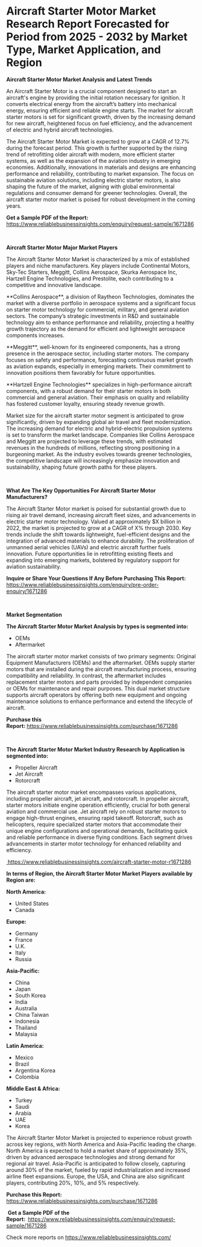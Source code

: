 <p><h1>Aircraft Starter Motor Market Research Report Forecasted for Period from 2025 -  2032 by Market Type, Market Application, and Region</h1></p><p><strong>Aircraft Starter Motor Market Analysis and Latest Trends</strong></p>
<p><p>An Aircraft Starter Motor is a crucial component designed to start an aircraft's engine by providing the initial rotation necessary for ignition. It converts electrical energy from the aircraft’s battery into mechanical energy, ensuring efficient and reliable engine starts. The market for aircraft starter motors is set for significant growth, driven by the increasing demand for new aircraft, heightened focus on fuel efficiency, and the advancement of electric and hybrid aircraft technologies.</p><p>The Aircraft Starter Motor Market is expected to grow at a CAGR of 12.7% during the forecast period. This growth is further supported by the rising trend of retrofitting older aircraft with modern, more efficient starter systems, as well as the expansion of the aviation industry in emerging economies. Additionally, innovations in materials and designs are enhancing performance and reliability, contributing to market expansion. The focus on sustainable aviation solutions, including electric starter motors, is also shaping the future of the market, aligning with global environmental regulations and consumer demand for greener technologies. Overall, the aircraft starter motor market is poised for robust development in the coming years.</p></p>
<p><strong>Get a Sample PDF of the Report:&nbsp;</strong> <a href="https://www.reliablebusinessinsights.com/enquiry/request-sample/1671286?utm_campaign=3499&utm_medium=2&utm_source=Github&utm_content=ia&utm_term=25032025&utm_id=aircraft-starter-motor">https://www.reliablebusinessinsights.com/enquiry/request-sample/1671286</a></p>
<p>&nbsp;</p>
<p><strong>Aircraft Starter Motor Major Market Players</strong></p>
<p><p>The Aircraft Starter Motor Market is characterized by a mix of established players and niche manufacturers. Key players include Continental Motors, Sky-Tec Starters, Meggitt, Collins Aerospace, Skurka Aerospace Inc, Hartzell Engine Technologies, and Prestolite, each contributing to a competitive and innovative landscape.</p><p>**Collins Aerospace**, a division of Raytheon Technologies, dominates the market with a diverse portfolio in aerospace systems and a significant focus on starter motor technology for commercial, military, and general aviation sectors. The company’s strategic investments in R&D and sustainable technology aim to enhance performance and reliability, projecting a healthy growth trajectory as the demand for efficient and lightweight aerospace components increases.</p><p>**Meggitt**, well-known for its engineered components, has a strong presence in the aerospace sector, including starter motors. The company focuses on safety and performance, forecasting continuous market growth as aviation expands, especially in emerging markets. Their commitment to innovation positions them favorably for future opportunities.</p><p>**Hartzell Engine Technologies** specializes in high-performance aircraft components, with a robust demand for their starter motors in both commercial and general aviation. Their emphasis on quality and reliability has fostered customer loyalty, ensuring steady revenue growth.</p><p>Market size for the aircraft starter motor segment is anticipated to grow significantly, driven by expanding global air travel and fleet modernization. The increasing demand for electric and hybrid-electric propulsion systems is set to transform the market landscape. Companies like Collins Aerospace and Meggitt are projected to leverage these trends, with estimated revenues in the hundreds of millions, reflecting strong positioning in a burgeoning market. As the industry evolves towards greener technologies, the competitive landscape will increasingly emphasize innovation and sustainability, shaping future growth paths for these players.</p></p>
<p>&nbsp;</p>
<p><strong>What Are The Key Opportunities For Aircraft Starter Motor Manufacturers?</strong></p>
<p><p>The Aircraft Starter Motor market is poised for substantial growth due to rising air travel demand, increasing aircraft fleet sizes, and advancements in electric starter motor technology. Valued at approximately $X billion in 2022, the market is projected to grow at a CAGR of X% through 2030. Key trends include the shift towards lightweight, fuel-efficient designs and the integration of advanced materials to enhance durability. The proliferation of unmanned aerial vehicles (UAVs) and electric aircraft further fuels innovation. Future opportunities lie in retrofitting existing fleets and expanding into emerging markets, bolstered by regulatory support for aviation sustainability.</p></p>
<p><strong>Inquire or Share Your Questions If Any Before Purchasing This Report:</strong> <a href="https://www.reliablebusinessinsights.com/enquiry/pre-order-enquiry/1671286?utm_campaign=3499&utm_medium=2&utm_source=Github&utm_content=ia&utm_term=25032025&utm_id=aircraft-starter-motor">https://www.reliablebusinessinsights.com/enquiry/pre-order-enquiry/1671286</a></p>
<p>&nbsp;</p>
<p><strong>Market Segmentation</strong></p>
<p><strong>The Aircraft Starter Motor Market Analysis by types is segmented into:</strong></p>
<p><ul><li>OEMs</li><li>Aftermarket</li></ul></p>
<p><p>The aircraft starter motor market consists of two primary segments: Original Equipment Manufacturers (OEMs) and the aftermarket. OEMs supply starter motors that are installed during the aircraft manufacturing process, ensuring compatibility and reliability. In contrast, the aftermarket includes replacement starter motors and parts provided by independent companies or OEMs for maintenance and repair purposes. This dual market structure supports aircraft operators by offering both new equipment and ongoing maintenance solutions to enhance performance and extend the lifecycle of aircraft.</p></p>
<p><strong>Purchase this Report:&nbsp;</strong><a href="https://www.reliablebusinessinsights.com/purchase/1671286?utm_campaign=3499&utm_medium=2&utm_source=Github&utm_content=ia&utm_term=25032025&utm_id=aircraft-starter-motor">https://www.reliablebusinessinsights.com/purchase/1671286</a></p>
<p>&nbsp;</p>
<p><strong>The Aircraft Starter Motor Market Industry Research by Application is segmented into:</strong></p>
<p><ul><li>Propeller Aircraft</li><li>Jet Aircraft</li><li>Rotorcraft</li></ul></p>
<p><p>The aircraft starter motor market encompasses various applications, including propeller aircraft, jet aircraft, and rotorcraft. In propeller aircraft, starter motors initiate engine operation efficiently, crucial for both general aviation and commercial use. Jet aircraft rely on robust starter motors to engage high-thrust engines, ensuring rapid takeoff. Rotorcraft, such as helicopters, require specialized starter motors that accommodate their unique engine configurations and operational demands, facilitating quick and reliable performance in diverse flying conditions. Each segment drives advancements in starter motor technology for enhanced reliability and efficiency.</p></p>
<p><a href="https://www.reliablebusinessinsights.com/aircraft-starter-motor-r1671286?utm_campaign=3499&utm_medium=2&utm_source=Github&utm_content=ia&utm_term=25032025&utm_id=aircraft-starter-motor">&nbsp;https://www.reliablebusinessinsights.com/aircraft-starter-motor-r1671286</a></p>
<p><strong>In terms of Region, the Aircraft Starter Motor Market Players available by Region are:</strong></p>
<p>
    <p> <strong> North America: </strong>
        <ul>
            <li>United States</li>
            <li>Canada</li>
        </ul>
        </p> 
    <p> <strong> Europe: </strong>
        <ul>
            <li>Germany</li>
            <li>France</li>
            <li>U.K.</li>
            <li>Italy</li>
            <li>Russia</li>
        </ul>
        </p> 
    <p> <strong> Asia-Pacific: </strong>
        <ul>
            <li>China</li>
            <li>Japan</li>
            <li>South Korea</li>
            <li>India</li>
            <li>Australia</li>
            <li>China Taiwan</li>
            <li>Indonesia</li>
            <li>Thailand</li>
            <li>Malaysia</li>
        </ul>
        </p> 
    <p> <strong> Latin America: </strong>
        <ul>
            <li>Mexico</li>
            <li>Brazil</li>
            <li>Argentina Korea</li>
            <li>Colombia</li>
        </ul>
        </p> 
    <p> <strong> Middle East & Africa: </strong>
        <ul>
            <li>Turkey</li>
            <li>Saudi</li>
            <li>Arabia</li>
            <li>UAE</li>
            <li>Korea</li>
        </ul>
    </p>
    </p>
<p><p>The Aircraft Starter Motor Market is projected to experience robust growth across key regions, with North America and Asia-Pacific leading the charge. North America is expected to hold a market share of approximately 35%, driven by advanced aerospace technologies and strong demand for regional air travel. Asia-Pacific is anticipated to follow closely, capturing around 30% of the market, fueled by rapid industrialization and increased airline fleet expansions. Europe, the USA, and China are also significant players, contributing 20%, 10%, and 5% respectively.</p></p>
<p><strong>Purchase this Report: </strong><a href="https://www.reliablebusinessinsights.com/purchase/1671286?utm_campaign=3499&utm_medium=2&utm_source=Github&utm_content=ia&utm_term=25032025&utm_id=aircraft-starter-motor">https://www.reliablebusinessinsights.com/purchase/1671286</a></p>
<p>&nbsp;<strong>Get a Sample PDF of the Report:&nbsp;&nbsp;</strong><a href="https://www.reliablebusinessinsights.com/enquiry/request-sample/1671286?utm_campaign=3499&utm_medium=2&utm_source=Github&utm_content=ia&utm_term=25032025&utm_id=aircraft-starter-motor">https://www.reliablebusinessinsights.com/enquiry/request-sample/1671286</a></p>
<p><strong></strong></p>
<p>Check more reports on <a href="https://www.reliablebusinessinsights.com/?utm_campaign=3499&utm_medium=2&utm_source=Github&utm_content=ia&utm_term=25032025&utm_id=aircraft-starter-motor">https://www.reliablebusinessinsights.com/</a></p>